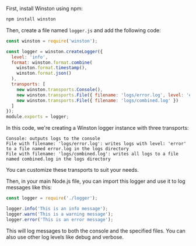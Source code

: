 First, install Winston using npm:

```bash
npm install winston
```

Then, create a file named `logger.js` and add the following code:

```js
const winston = require('winston');

const logger = winston.createLogger({
  level: 'info',
  format: winston.format.combine(
    winston.format.timestamp(),
    winston.format.json()
  ),
  transports: [
    new winston.transports.Console(),
    new winston.transports.File({ filename: 'logs/error.log', level: 'error' }),
    new winston.transports.File({ filename: 'logs/combined.log' })
  ]
});
module.exports = logger;
```



In this code, we're creating a Winston logger instance with three transports:

    Console: outputs logs to the console
    File with filename: 'logs/error.log': writes logs with level: 'error' to a file named error.log in the logs directory
    File with filename: 'logs/combined.log': writes all logs to a file named combined.log in the logs directory

You can customize these transports to suit your needs.

Then, in your main Node.js file, you can import this logger and use it to log messages like this:

```js
const logger = require('./logger');

logger.info('This is an info message');
logger.warn('This is a warning message');
logger.error('This is an error message');
```

This will log messages to both the console and the specified files. You can also use other log levels like debug and verbose.